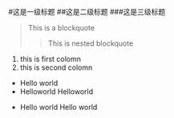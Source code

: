#这是一级标题
##这是二级标题
###这是三级标题

>This is a blockquote
>> This is nested blockquote

1. this is first colomn
1. this is second colomn

* Hello world
*	Helloworld
Helloworld
+  Hello world
	Hello world
